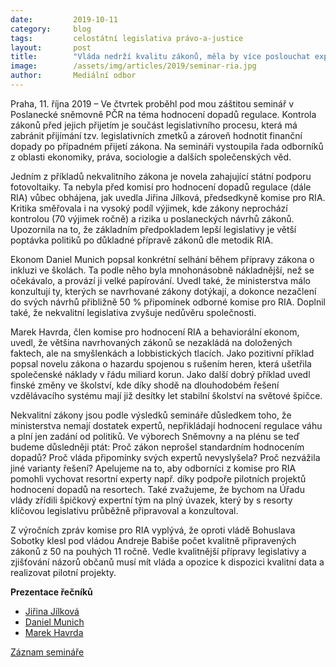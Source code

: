 ```yaml
---
date:         2019-10-11
category:     blog
tags:         celostátní legislativa právo-a-justice
layout:       post
title:        "Vláda nedrží kvalitu zákonů, měla by více poslouchat experty"
image:        /assets/img/articles/2019/seminar-ria.jpg
author:       Mediální odbor
---
```




Praha, 11. října 2019 – Ve čtvrtek proběhl pod mou záštitou seminář v Poslanecké sněmovně PČR na téma hodnocení dopadů regulace. Kontrola zákonů před jejich přijetím je součást legislativního procesu, která má zabránit přijímání tzv. legislativních zmetků a zároveň hodnotit finanční dopady po případném přijetí zákona. Na semináři vystoupila řada odborníků z oblasti ekonomiky, práva, sociologie a dalších společenských věd.

 

Jedním z příkladů nekvalitního zákona je novela zahajující státní podporu fotovoltaiky. Ta nebyla před komisí pro hodnocení dopadů regulace (dále RIA) vůbec obhájena, jak uvedla Jiřina Jílková, předsedkyně komise pro RIA. Kritika směřovala i na vysoký podíl výjimek, kde zákony neprochází kontrolou (70 výjimek ročně) a rizika u poslaneckých návrhů zákonů. Upozornila na to, že základním předpokladem lepší legislativy je větší poptávka politiků po důkladné přípravě zákonů dle metodik RIA.

 

Ekonom Daniel Munich popsal konkrétní selhání během přípravy zákona o inkluzi ve školách. Ta podle něho byla mnohonásobně nákladnější, než se očekávalo, a provází ji velké papírování. Uvedl také, že ministerstva málo konzultují ty, kterých se navrhované zákony dotýkají, a dokonce nezačlení do svých návrhů přibližně 50 % připomínek odborné komise pro RIA. Doplnil také, že nekvalitní legislativa zvyšuje nedůvěru společnosti.

 

Marek Havrda, člen komise pro hodnocení RIA a behaviorální ekonom, uvedl, že většina navrhovaných zákonů se nezakládá na doložených faktech, ale na smyšlenkách a lobbistických tlacích. Jako pozitivní příklad popsal novelu zákona o hazardu spojenou s rušením heren, která ušetřila společenské náklady v řádu miliard korun. Jako další dobrý příklad uvedl finské změny ve školství, kde díky shodě na dlouhodobém řešení vzdělávacího systému mají již desítky let stabilní školství na světové špičce.

 

Nekvalitní zákony jsou podle výsledků semináře důsledkem toho, že ministerstva nemají dostatek expertů, nepřikládají hodnocení regulace váhu a plní jen zadání od politiků. Ve výborech Sněmovny a na plénu se teď budeme důsledněji ptát: Proč zákon neprošel standardním hodnocením dopadů? Proč vláda připomínky svých expertů nevyslyšela? Proč nezvážila jiné varianty řešení? Apelujeme na to, aby odborníci z komise pro RIA pomohli vychovat resortní experty např. díky podpoře pilotních projektů hodnocení dopadů na resortech. Také zvažujeme, že bychom na Úřadu vlády zřídili špičkový expertní tým na plný úvazek, který by s resorty klíčovou legislativu průběžně připravoval a konzultoval.

 

Z výročních zpráv komise pro RIA vyplývá, že oproti vládě Bohuslava Sobotky klesl pod vládou Andreje Babiše počet kvalitně připravených zákonů z 50 na pouhých 11 ročně. Vedle kvalitnější přípravy legislativy a zjišťování názorů občanů musí mít vláda a opozice k dispozici kvalitní data a realizovat pilotní projekty. 

**Prezentace řečníků**
* [Jiřina Jílková](http://pirati.cz/assets/pdf/Jilkova_RIA.pdf)
* [Daniel Munich](http://pirati.cz/assets/pdf/Munich_RIA.pdf)
* [Marek Havrda](http://pirati.cz/assets/pdf/Havrda_RIA.pdf)

[Záznam semináře](https://www.youtube.com/watch?v=mM2dfrPzDnY) 
